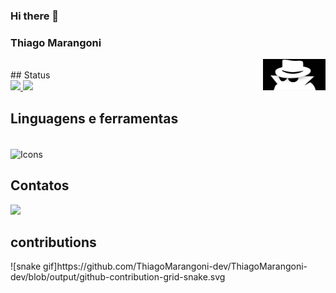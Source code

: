 ### Hi there 👋

### Thiago Marangoni
 
 
<img align="right" height="50px" width="100px" alt="ano" src="https://github.com/ThiagoMarangoni-dev/ThiagoMarangoni-dev/blob/81300f5a8f713c585f2633dcfcaab781a6ece249/sla.jpg"/>
 
<div/>
 
 
<br>   
  ## Status
<div>
<a href="https://github.com/ThiagoMarangoni-dev/github-readme-stats">
<img height=150em src="https://github-readme-stats.vercel.app/api?username=ThiagoMarangoni-dev&show_icons=true&theme=midnight-purple" />
</a>
<a href="https://github.comThiagoMarangoni-dev/convoychat">
<img height=150em length= 280em src="https://github-readme-stats.vercel.app/api/top-langs?username=ThiagoMarangoni-dev&layout=compact&langs_count=8&theme=midnight-purple" />
</a>
</div>
 
## Linguagens e ferramentas
<div style="display: inline_block"><br>
<img alt="Icons" align="center" height="40" width="290" src="https://skillicons.dev/icons?i=js,html,css,vscode,py,java,git" /> 

</div>
 
##  Contatos
<div>
<a href="mailto:thiagocmarangoni@gmail.com"><img src="https://img.shields.io/badge/gmail-%23DD0031.svg?&style=for-the-badge&logo=gmail&logoColor=white"/></a>

 
</div>
 
## contributions
<div>
![snake gif]https://github.com/ThiagoMarangoni-dev/ThiagoMarangoni-dev/blob/output/github-contribution-grid-snake.svg
 
</div>
